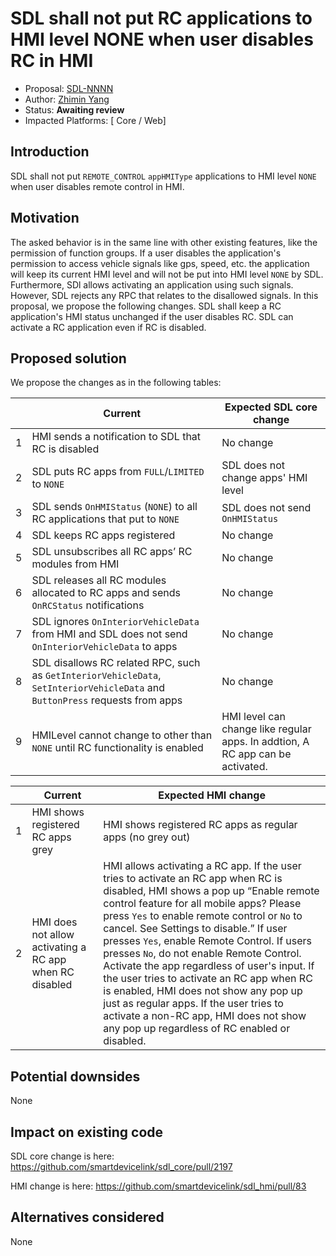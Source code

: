# SDL shall not put RC applications to HMI level NONE when user disables RC in HMI

* Proposal: [SDL-NNNN](NNNN-keep-rc-app-hmi-level-when-disable-rc.md)
* Author: [Zhimin Yang](https://github.com/smartdevicelink/yang1070)
* Status: **Awaiting review**
* Impacted Platforms: [ Core / Web]

## Introduction

SDL shall not put `REMOTE_CONTROL` `appHMIType` applications to HMI level `NONE` when user disables remote control in HMI.

## Motivation
The asked behavior is in the same line with other existing features, like the permission of function groups. If a user disables the application's permission to access vehicle signals like gps, speed, etc. the application will keep its current HMI level and will not be put into HMI level `NONE` by SDL. Furthermore, SDl allows activating  an application using such signals. However, SDL rejects any RPC that relates to the disallowed signals. In this proposal, we propose the following changes. SDL shall keep a RC application's HMI status unchanged if the user disables RC. SDL can activate a RC application even if RC is disabled. 


## Proposed solution

We propose the changes as in the following tables:

  | Current | Expected SDL core change
-- | -- | --
1 | HMI sends a notification to SDL that RC is disabled | No change
2 | SDL puts RC apps from `FULL`/`LIMITED` to `NONE` | SDL does not change apps' HMI level
3 | SDL sends `OnHMIStatus` (`NONE`) to all RC applications that put to `NONE` | SDL does not send `OnHMIStatus`
4 | SDL keeps RC apps registered | No change
5 | SDL unsubscribes all RC apps’ RC modules from HMI | No change
6 | SDL releases all RC modules allocated to RC apps and sends `OnRCStatus` notifications | No change
7 | SDL ignores `OnInteriorVehicleData` from HMI and SDL does not send `OnInteriorVehicleData` to apps | No change
8 | SDL disallows RC related RPC, such as `GetInteriorVehicleData`, `SetInteriorVehicleData` and `ButtonPress` requests from apps | No change
9 | HMILevel cannot change to other than `NONE` until RC functionality is enabled | HMI level can change like regular apps. In addtion, A RC app can be activated.

  | Current | Expected HMI change
-- | -- | --
1 | HMI shows registered RC apps grey | HMI shows registered RC apps as regular apps (no grey out)
2 | HMI does not allow activating a RC app when RC disabled | HMI allows activating a RC app. If the user tries to activate an RC app when RC is disabled, HMI shows a pop up “Enable remote control feature for all mobile apps? Please press `Yes` to enable remote control or `No` to cancel. See Settings to disable.” If user presses `Yes`, enable Remote Control. If users presses `No`, do not enable Remote Control. Activate the app regardless of user's input. If the user tries to activate an RC app when RC is enabled, HMI does not show any pop up just as regular apps. If the user tries to activate a non-RC app, HMI does not show any pop up regardless of RC enabled or disabled.

## Potential downsides
None

## Impact on existing code

SDL core change is here:  https://github.com/smartdevicelink/sdl_core/pull/2197

HMI change is here:       https://github.com/smartdevicelink/sdl_hmi/pull/83

## Alternatives considered
None

